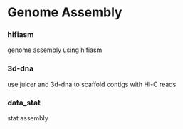 # Genome Assembly
### hifiasm
genome assembly using hifiasm
### 3d-dna
use juicer and 3d-dna to scaffold contigs with Hi-C reads
### data_stat
stat assembly



